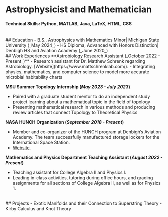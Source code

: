 # Astrophysicist and Mathematician
#### Technical Skills: Python, MATLAB, Java, LaTeX, HTML, CSS

<br />
## Education
- B.S., Astrophysics with Mathematics Minor| Michigan State University (_May 2024_)
- HS Diploma, Advanced with Honors Distinction| Denbigh HS and Aviation Academy (_June 2020_)

<br />
## Work Experiences
**Astrobiology Research Assistant (_October 2022 - Present_)**
 - Research assistant for Dr. Matthew Schrenk regarding Astrobiology. [Website](https://www.mattschrenklab.com/).
 - Integrating physics, mathematics, and computer science to model more accurate microbial habitability charts

**MSU Summer Topology Internship (_May 2023 - July 2023_)**
 - Paired with a graduate student mentor to do an independent study project learning about a mathematical topic in the field of topology
 - Presenting mathematical research in various methods and producing review articles that connect Topology to Theoretical Physics

**NASA HUNCH Organization (_September 2018 - Present_)**
 - Member and co-organizer of the HUNCH program at Denbigh’s Aviation Academy. The team successfully manufactured storage lockers for the International Space Station.
 - [Website](https://www.13newsnow.com/article/entertainment/television/programs/daybreak/in-session-newport-news-students-construct-lockers-for-astronauts/291-87bcc798-570b-4aa5-9d59-959f01f18fac).

**Mathematics and Physics Department Teaching Assistant (_August 2022 - Present_)**
 - Teaching assistant for College Algebra II and Physics I.
 - Leading in-class activities, tutoring during office hours, and grading assignments for all sections of College Algebra II, as well as for Physics 1.

<br />
## Projects
 - Exotic Manifolds and their Connection to Superstring Theory
 - Kirby Calculus and Knot Theory

